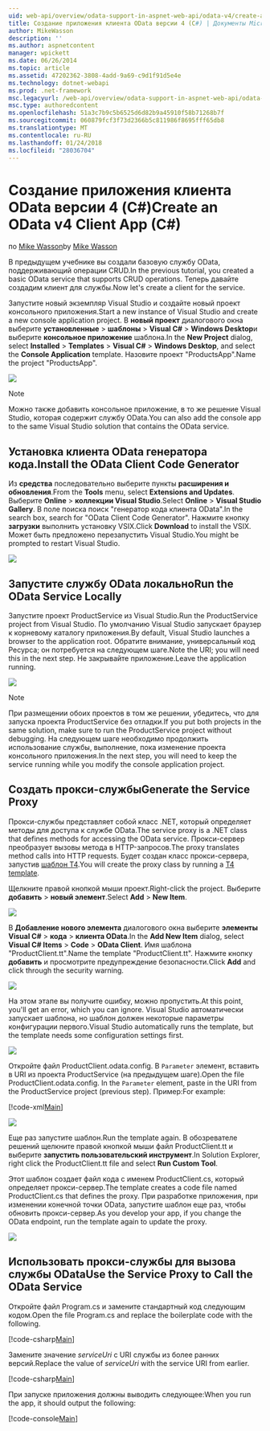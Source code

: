 ```yaml
---
uid: web-api/overview/odata-support-in-aspnet-web-api/odata-v4/create-an-odata-v4-client-app
title: Создание приложения клиента OData версии 4 (C#) | Документы Microsoft
author: MikeWasson
description: ''
ms.author: aspnetcontent
manager: wpickett
ms.date: 06/26/2014
ms.topic: article
ms.assetid: 47202362-3808-4add-9a69-c9d1f91d5e4e
ms.technology: dotnet-webapi
ms.prod: .net-framework
msc.legacyurl: /web-api/overview/odata-support-in-aspnet-web-api/odata-v4/create-an-odata-v4-client-app
msc.type: authoredcontent
ms.openlocfilehash: 51a3c7b9c5b6525d6d82b9a45910f58b71268b7f
ms.sourcegitcommit: 060879fcf3f73d2366b5c811986f8695fff65db8
ms.translationtype: MT
ms.contentlocale: ru-RU
ms.lasthandoff: 01/24/2018
ms.locfileid: "28036704"
---
```

<a name="create-an-odata-v4-client-app-c"></a><span data-ttu-id="dcbe6-102">Создание приложения клиента OData версии 4 (C#)</span><span class="sxs-lookup"><span data-stu-id="dcbe6-102">Create an OData v4 Client App (C#)</span></span>
====================
<span data-ttu-id="dcbe6-103">по [Mike Wasson](https://github.com/MikeWasson)</span><span class="sxs-lookup"><span data-stu-id="dcbe6-103">by [Mike Wasson](https://github.com/MikeWasson)</span></span>

<span data-ttu-id="dcbe6-104">В предыдущем учебнике вы создали базовую службу OData, поддерживающий операции CRUD.</span><span class="sxs-lookup"><span data-stu-id="dcbe6-104">In the previous tutorial, you created a basic OData service that supports CRUD operations.</span></span> <span data-ttu-id="dcbe6-105">Теперь давайте создадим клиент для службы.</span><span class="sxs-lookup"><span data-stu-id="dcbe6-105">Now let's create a client for the service.</span></span>

<span data-ttu-id="dcbe6-106">Запустите новый экземпляр Visual Studio и создайте новый проект консольного приложения.</span><span class="sxs-lookup"><span data-stu-id="dcbe6-106">Start a new instance of Visual Studio and create a new console application project.</span></span> <span data-ttu-id="dcbe6-107">В **новый проект** диалогового окна выберите **установленные** &gt; **шаблоны** &gt; **Visual C#** &gt; **Windows Desktop**и выберите **консольное приложение** шаблона.</span><span class="sxs-lookup"><span data-stu-id="dcbe6-107">In the **New Project** dialog, select **Installed** &gt; **Templates** &gt; **Visual C#** &gt; **Windows Desktop**, and select the **Console Application** template.</span></span> <span data-ttu-id="dcbe6-108">Назовите проект &quot;ProductsApp&quot;.</span><span class="sxs-lookup"><span data-stu-id="dcbe6-108">Name the project &quot;ProductsApp&quot;.</span></span>

![](create-an-odata-v4-client-app/_static/image1.png)

> [!NOTE]
> <span data-ttu-id="dcbe6-109">Можно также добавить консольное приложение, в то же решение Visual Studio, которая содержит службу OData.</span><span class="sxs-lookup"><span data-stu-id="dcbe6-109">You can also add the console app to the same Visual Studio solution that contains the OData service.</span></span>


## <a name="install-the-odata-client-code-generator"></a><span data-ttu-id="dcbe6-110">Установка клиента OData генератора кода.</span><span class="sxs-lookup"><span data-stu-id="dcbe6-110">Install the OData Client Code Generator</span></span>

<span data-ttu-id="dcbe6-111">Из **средства** последовательно выберите пункты **расширения и обновления**.</span><span class="sxs-lookup"><span data-stu-id="dcbe6-111">From the **Tools** menu, select **Extensions and Updates**.</span></span> <span data-ttu-id="dcbe6-112">Выберите **Online** &gt; **коллекции Visual Studio**.</span><span class="sxs-lookup"><span data-stu-id="dcbe6-112">Select **Online** &gt; **Visual Studio Gallery**.</span></span> <span data-ttu-id="dcbe6-113">В поле поиска поиск &quot;генератор кода клиента OData&quot;.</span><span class="sxs-lookup"><span data-stu-id="dcbe6-113">In the search box, search for &quot;OData Client Code Generator&quot;.</span></span> <span data-ttu-id="dcbe6-114">Нажмите кнопку **загрузки** выполнить установку VSIX.</span><span class="sxs-lookup"><span data-stu-id="dcbe6-114">Click **Download** to install the VSIX.</span></span> <span data-ttu-id="dcbe6-115">Может быть предложено перезапустить Visual Studio.</span><span class="sxs-lookup"><span data-stu-id="dcbe6-115">You might be prompted to restart Visual Studio.</span></span>

[![](create-an-odata-v4-client-app/_static/image3.png)](create-an-odata-v4-client-app/_static/image2.png)

## <a name="run-the-odata-service-locally"></a><span data-ttu-id="dcbe6-116">Запустите службу OData локально</span><span class="sxs-lookup"><span data-stu-id="dcbe6-116">Run the OData Service Locally</span></span>

<span data-ttu-id="dcbe6-117">Запустите проект ProductService из Visual Studio.</span><span class="sxs-lookup"><span data-stu-id="dcbe6-117">Run the ProductService project from Visual Studio.</span></span> <span data-ttu-id="dcbe6-118">По умолчанию Visual Studio запускает браузер к корневому каталогу приложения.</span><span class="sxs-lookup"><span data-stu-id="dcbe6-118">By default, Visual Studio launches a browser to the application root.</span></span> <span data-ttu-id="dcbe6-119">Обратите внимание, универсальный код Ресурса; он потребуется на следующем шаге.</span><span class="sxs-lookup"><span data-stu-id="dcbe6-119">Note the URI; you will need this in the next step.</span></span> <span data-ttu-id="dcbe6-120">Не закрывайте приложение.</span><span class="sxs-lookup"><span data-stu-id="dcbe6-120">Leave the application running.</span></span>

![](create-an-odata-v4-client-app/_static/image4.png)

> [!NOTE]
> <span data-ttu-id="dcbe6-121">При размещении обоих проектов в том же решении, убедитесь, что для запуска проекта ProductService без отладки.</span><span class="sxs-lookup"><span data-stu-id="dcbe6-121">If you put both projects in the same solution, make sure to run the ProductService project without debugging.</span></span> <span data-ttu-id="dcbe6-122">На следующем шаге необходимо продолжить использование службы, выполнение, пока изменение проекта консольного приложения.</span><span class="sxs-lookup"><span data-stu-id="dcbe6-122">In the next step, you will need to keep the service running while you modify the console application project.</span></span>


## <a name="generate-the-service-proxy"></a><span data-ttu-id="dcbe6-123">Создать прокси-службы</span><span class="sxs-lookup"><span data-stu-id="dcbe6-123">Generate the Service Proxy</span></span>

<span data-ttu-id="dcbe6-124">Прокси-службы представляет собой класс .NET, который определяет методы для доступа к службе OData.</span><span class="sxs-lookup"><span data-stu-id="dcbe6-124">The service proxy is a .NET class that defines methods for accessing the OData service.</span></span> <span data-ttu-id="dcbe6-125">Прокси-сервер преобразует вызовы метода в HTTP-запросов.</span><span class="sxs-lookup"><span data-stu-id="dcbe6-125">The proxy translates method calls into HTTP requests.</span></span> <span data-ttu-id="dcbe6-126">Будет создан класс прокси-сервера, запустив [шаблон T4](https://msdn.microsoft.com/library/bb126445.aspx).</span><span class="sxs-lookup"><span data-stu-id="dcbe6-126">You will create the proxy class by running a [T4 template](https://msdn.microsoft.com/library/bb126445.aspx).</span></span>

<span data-ttu-id="dcbe6-127">Щелкните правой кнопкой мыши проект.</span><span class="sxs-lookup"><span data-stu-id="dcbe6-127">Right-click the project.</span></span> <span data-ttu-id="dcbe6-128">Выберите **добавить** &gt; **новый элемент**.</span><span class="sxs-lookup"><span data-stu-id="dcbe6-128">Select **Add** &gt; **New Item**.</span></span>

![](create-an-odata-v4-client-app/_static/image5.png)

<span data-ttu-id="dcbe6-129">В **Добавление нового элемента** диалогового окна выберите **элементы Visual C#** &gt; **кода** &gt; **клиента OData**.</span><span class="sxs-lookup"><span data-stu-id="dcbe6-129">In the **Add New Item** dialog, select **Visual C# Items** &gt; **Code** &gt; **OData Client**.</span></span> <span data-ttu-id="dcbe6-130">Имя шаблона &quot;ProductClient.tt&quot;.</span><span class="sxs-lookup"><span data-stu-id="dcbe6-130">Name the template &quot;ProductClient.tt&quot;.</span></span> <span data-ttu-id="dcbe6-131">Нажмите кнопку **добавить** и просмотрите предупреждение безопасности.</span><span class="sxs-lookup"><span data-stu-id="dcbe6-131">Click **Add** and click through the security warning.</span></span>

[![](create-an-odata-v4-client-app/_static/image7.png)](create-an-odata-v4-client-app/_static/image6.png)

<span data-ttu-id="dcbe6-132">На этом этапе вы получите ошибку, можно пропустить.</span><span class="sxs-lookup"><span data-stu-id="dcbe6-132">At this point, you'll get an error, which you can ignore.</span></span> <span data-ttu-id="dcbe6-133">Visual Studio автоматически запускает шаблона, но шаблон должен некоторые параметры конфигурации первого.</span><span class="sxs-lookup"><span data-stu-id="dcbe6-133">Visual Studio automatically runs the template, but the template needs some configuration settings first.</span></span>

[![](create-an-odata-v4-client-app/_static/image9.png)](create-an-odata-v4-client-app/_static/image8.png)

<span data-ttu-id="dcbe6-134">Откройте файл ProductClient.odata.config. В `Parameter` элемент, вставить в URI из проекта ProductService (на предыдущем шаге).</span><span class="sxs-lookup"><span data-stu-id="dcbe6-134">Open the file ProductClient.odata.config. In the `Parameter` element, paste in the URI from the ProductService project (previous step).</span></span> <span data-ttu-id="dcbe6-135">Пример:</span><span class="sxs-lookup"><span data-stu-id="dcbe6-135">For example:</span></span>

[!code-xml[Main](create-an-odata-v4-client-app/samples/sample1.xml)]

[![](create-an-odata-v4-client-app/_static/image11.png)](create-an-odata-v4-client-app/_static/image10.png)

<span data-ttu-id="dcbe6-136">Еще раз запустите шаблон.</span><span class="sxs-lookup"><span data-stu-id="dcbe6-136">Run the template again.</span></span> <span data-ttu-id="dcbe6-137">В обозревателе решений щелкните правой кнопкой мыши файл ProductClient.tt и выберите **запустить пользовательский инструмент**.</span><span class="sxs-lookup"><span data-stu-id="dcbe6-137">In Solution Explorer, right click the ProductClient.tt file and select **Run Custom Tool**.</span></span>

<span data-ttu-id="dcbe6-138">Этот шаблон создает файл кода с именем ProductClient.cs, который определяет прокси-сервер.</span><span class="sxs-lookup"><span data-stu-id="dcbe6-138">The template creates a code file named ProductClient.cs that defines the proxy.</span></span> <span data-ttu-id="dcbe6-139">При разработке приложения, при изменении конечной точки OData, запустите шаблон еще раз, чтобы обновить прокси-сервер.</span><span class="sxs-lookup"><span data-stu-id="dcbe6-139">As you develop your app, if you change the OData endpoint, run the template again to update the proxy.</span></span>

![](create-an-odata-v4-client-app/_static/image12.png)

## <a name="use-the-service-proxy-to-call-the-odata-service"></a><span data-ttu-id="dcbe6-140">Использовать прокси-службы для вызова службы OData</span><span class="sxs-lookup"><span data-stu-id="dcbe6-140">Use the Service Proxy to Call the OData Service</span></span>

<span data-ttu-id="dcbe6-141">Откройте файл Program.cs и замените стандартный код следующим кодом.</span><span class="sxs-lookup"><span data-stu-id="dcbe6-141">Open the file Program.cs and replace the boilerplate code with the following.</span></span>

[!code-csharp[Main](create-an-odata-v4-client-app/samples/sample2.cs)]

<span data-ttu-id="dcbe6-142">Замените значение *serviceUri* с URI службы из более ранних версий.</span><span class="sxs-lookup"><span data-stu-id="dcbe6-142">Replace the value of *serviceUri* with the service URI from earlier.</span></span>

[!code-csharp[Main](create-an-odata-v4-client-app/samples/sample3.cs)]

<span data-ttu-id="dcbe6-143">При запуске приложения должны выводить следующее:</span><span class="sxs-lookup"><span data-stu-id="dcbe6-143">When you run the app, it should output the following:</span></span>

[!code-console[Main](create-an-odata-v4-client-app/samples/sample4.cmd)]
